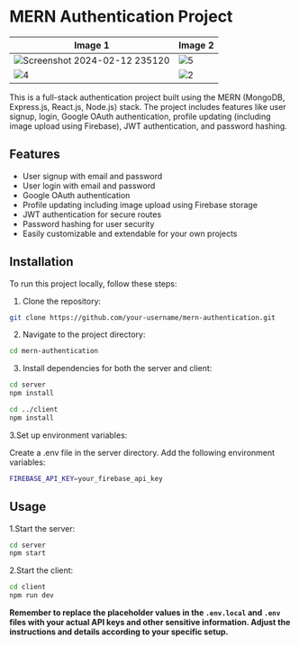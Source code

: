 # MERN Authentication Project

| Image 1 | Image 2 |
|---------|---------|
| ![Screenshot 2024-02-12 235120](https://github.com/SarangaSiriwardhana9/Full-Stack-MERN-Auth-project/assets/99233703/4f4b035a-638a-4613-9146-7622e54d06b4) | ![5](https://github.com/SarangaSiriwardhana9/Full-Stack-MERN-Auth-project/assets/99233703/18764273-0dfe-4736-9804-aa58b6cf4004) |
| ![4](https://github.com/SarangaSiriwardhana9/Full-Stack-MERN-Auth-project/assets/99233703/e26ed66a-f88c-4639-8ed9-afd1191ab7fb) | ![2](https://github.com/SarangaSiriwardhana9/Full-Stack-MERN-Auth-project/assets/99233703/bd9787a2-66ef-4021-8911-0b8b65765708) |



This is a full-stack authentication project built using the MERN (MongoDB, Express.js, React.js, Node.js) stack. The project includes features like user signup, login, Google OAuth authentication, profile updating (including image upload using Firebase), JWT authentication, and password hashing.

## Features

- User signup with email and password
- User login with email and password
- Google OAuth authentication
- Profile updating including image upload using Firebase storage
- JWT authentication for secure routes
- Password hashing for user security
- Easily customizable and extendable for your own projects

## Installation

To run this project locally, follow these steps:

1. Clone the repository:
```bash
git clone https://github.com/your-username/mern-authentication.git
```
2. Navigate to the project directory:
```bash
cd mern-authentication
```
3. Install dependencies for both the server and client:
```bash
cd server
npm install

cd ../client
npm install
```
3.Set up environment variables:

Create a .env file in the server directory.
Add the following environment variables:
```bash
FIREBASE_API_KEY=your_firebase_api_key
```

## Usage
1.Start the server:
```bash
cd server
npm start
```
2.Start the client:
```bash
cd client
npm run dev
```



**Remember to replace the placeholder values in the `.env.local` and `.env` files with your actual API keys and other sensitive information. Adjust the instructions and details according to your specific setup.**


